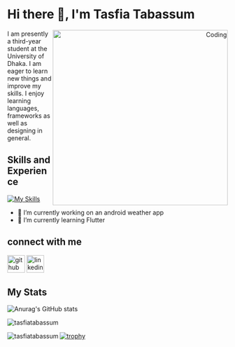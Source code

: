# Hi there 👋, I'm Tasfia Tabassum


 <p align="right">  <img align="right" alt="Coding" width="400" src="https://res.cloudinary.com/practicaldev/image/fetch/s--sNXjzc6P--/c_limit%2Cf_auto%2Cfl_progressive%2Cq_66%2Cw_880/https://media1.tenor.com/images/0c34272909ee2a4db5606a014082312b/tenor.gif%3Fitemid%3D15828752"> </p>

I am presently a third-year student at the University of Dhaka. I am eager to learn new things and improve my skills. I enjoy learning languages, frameworks as well as designing in general.


## Skills and Experience

[![My Skills](https://skillicons.dev/icons?i=c,cpp,java,py,js,html,css,firebase,git,linux,mongodb,vscode,eclipse,idea)](https://skillicons.dev)

- 🔭 I’m currently working on an android weather app  
- 🌱 I’m currently learning Flutter 

## connect with me 

[<img src='https://cdn.jsdelivr.net/npm/simple-icons@3.0.1/icons/github.svg' alt='github' height='40'>](https://github.com/TasfiaTabassum)  [<img src='https://cdn.jsdelivr.net/npm/simple-icons@3.0.1/icons/linkedin.svg' alt='linkedin' height='40'>](https://www.linkedin.com/in/tasfia-tabassum-8b71b119a/)  

## My Stats 

![Anurag's GitHub stats](https://github-readme-stats.vercel.app/api?username=TasfiaTabassum&show_icons=true&theme=tokyonight&hide_border=true)


<p><img align="center" src="https://github-readme-streak-stats.herokuapp.com/?user=TasfiaTabassum&theme=tokyonight&hide_border=true" alt="tasfiatabassum" /></p>


<p><img align="left" src="https://github-readme-stats.vercel.app/api/top-langs?username=TasfiaTabassum&theme=tokyonight&hide_border=true&show_icons=true&locale=en&layout=compact" alt="tasfiatabassum" /></p>


[![trophy](https://github-profile-trophy.vercel.app/?username=TasfiaTabassum&theme=onedark)](https://github-profile-trophy.vercel.app/?username=TasfiaTabassum&theme=darkhub)
